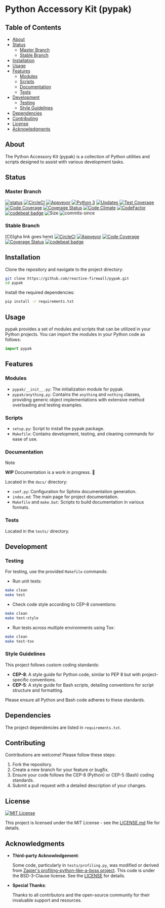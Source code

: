 # Python Accessory Kit (pypak)

## Table of Contents

- [About](#about)
- [Status](#status)
  - [Master Branch](#master-branch)
  - [Stable Branch](#stable-branch)
- [Installation](#installation)
- [Usage](#usage)
- [Features](#features)
  - [Modules](#modules)
  - [Scripts](#scripts)
  - [Documentation](#documentation)
  - [Tests](#tests)
- [Development](#development)
  - [Testing](#testing)
  - [Style Guidelines](#style-guidelines)
- [Dependencies](#dependencies)
- [Contributing](#contributing)
- [License](#license)
- [Acknowledgments](#acknowledgments)

## About

The Python Accessory Kit (pypak) is a collection of Python utilities and scripts designed to assist
with various development tasks.

## Status

### Master Branch

[![status](https://travis-ci.org/reactive-firewall/pypak.svg?branch=master)](https://travis-ci.org/reactive-firewall/pypak)
[![CircleCI](https://circleci.com/gh/reactive-firewall/pypak/tree/master.svg?style=svg)](https://circleci.com/gh/reactive-firewall/pypak/tree/master)
[![Appveyor](https://ci.appveyor.com/api/projects/status/pypak/branch/master?svg=true)](https://ci.appveyor.com/project/reactive-firewall/pypak/branch/master)
[![Python 3](https://pyup.io/repos/github/reactive-firewall/pypak/python-3-shield.svg)](https://pyup.io/repos/github/reactive-firewall/pypak/)
[![Updates](https://pyup.io/repos/github/reactive-firewall/pypak/shield.svg)](https://pyup.io/repos/github/reactive-firewall/pypak/)
[![Test Coverage](https://api.codeclimate.com/v1/badges/pypak/test_coverage)](https://codeclimate.com/github/reactive-firewall/pypak/test_coverage)
[![Code Coverage](https://codecov.io/gh/reactive-firewall/pypak/branch/master/graph/badge.svg)](https://codecov.io/gh/reactive-firewall/pypak/branch/master/)
[![Coverage Status](https://coveralls.io/repos/github/reactive-firewall/pypak/badge.svg?branch=master)](https://coveralls.io/github/reactive-firewall/pypak?branch=master)
[![Code Climate](https://codeclimate.com/github/reactive-firewall/pypak/badges/gpa.svg)](https://codeclimate.com/github/reactive-firewall/pypak)
[![CodeFactor](https://www.codefactor.io/repository/github/reactive-firewall/pypak/badge)](https://www.codefactor.io/repository/github/reactive-firewall/pypak)
[![codebeat badge](https://codebeat.co/badges/da1d8064-5736-49fd-9d61-d046aca38afb)](https://codebeat.co/projects/github-com-reactive-firewall-pypak-master)
![Size](https://img.shields.io/github/languages/code-size/reactive-firewall/pypak.svg)
![commits-since](https://img.shields.io/github/commits-since/reactive-firewall/pypak/stable.svg?maxAge=9000)

### Stable Branch

[CI](gha link goes here)
[![CircleCI](https://circleci.com/gh/reactive-firewall/pypak/tree/stable.svg?style=svg)](https://circleci.com/gh/reactive-firewall/pypak/tree/stable)
[![Appveyor](https://ci.appveyor.com/api/projects/status/6gggp1wpbnnjokm4/branch/stable?svg=true)](https://ci.appveyor.com/project/reactive-firewall/pypak/branch/stable)
[![Code Coverage](https://codecov.io/gh/reactive-firewall/pypak/branch/stable/graph/badge.svg)](https://codecov.io/gh/reactive-firewall/pypak/branch/stable/)
[![Coverage Status](https://coveralls.io/repos/github/reactive-firewall/pypak/badge.svg?branch=stable)](https://coveralls.io/github/reactive-firewall/pypak?branch=stable)
[![codebeat badge](https://codebeat.co/badges/87520e4a-6d24-4e98-a61e-6e9efc58f783)](https://codebeat.co/projects/github-com-reactive-firewall-pypak-stable)

## Installation

Clone the repository and navigate to the project directory:

```bash
git clone https://github.com/reactive-firewall/pypak.git
cd pypak
```

Install the required dependencies:

```bash
pip install -r requirements.txt
```

## Usage

pypak provides a set of modules and scripts that can be utilized in your Python projects. You can
import the modules in your Python code as follows:

```python
import pypak
```

## Features

### Modules

- `pypak/__init__.py`: The initialization module for pypak.
- `pypak/anything.py`: Contains the `anything` and `nothing` classes, providing generic object
implementations with extensive method overloading and testing examples.

### Scripts

- `setup.py`: Script to install the pypak package.
- `Makefile`: Contains development, testing, and cleaning commands for ease of use.

### Documentation

> [!NOTE]
> **WIP** Documentation is a work in progress. :construction:

Located in the `docs/` directory:

- `conf.py`: Configuration for Sphinx documentation generation.
- `index.md`: The main page for project documentation.
- `Makefile` and `make.bat`: Scripts to build documentation in various formats.

### Tests

Located in the `tests/` directory.

## Development

### Testing

For testing, use the provided `Makefile` commands:

- Run unit tests:

```bash
make clean
make test
```

- Check code style according to CEP-8 conventions:

```bash
make clean
make test-style
```

- Run tests across multiple environments using Tox:

```bash
make clean
make test-tox
```

### Style Guidelines

This project follows custom coding standards:

- **CEP-8**: A style guide for Python code, similar to PEP 8 but with project-specific conventions.
- **CEP-5**: A style guide for Bash scripts, detailing conventions for script structure and
  formatting.

Please ensure all Python and Bash code adheres to these standards.

## Dependencies

The project dependencies are listed in `requirements.txt`.

## Contributing

Contributions are welcome! Please follow these steps:

1. Fork the repository.
2. Create a new branch for your feature or bugfix.
3. Ensure your code follows the CEP-8 (Python) or CEP-5 (Bash) coding standards.
4. Submit a pull request with a detailed description of your changes.

## License

[![MIT License](https://img.shields.io/github/license/reactive-firewall/pypak.svg?maxAge=2592000)](https://github.com/reactive-firewall/pypak/blob/stable/LICENSE.md)

This project is licensed under the MIT License - see the [LICENSE.md](LICENSE.md) file for details.

## Acknowledgments

- **Third-party Acknowledgement**:

  Some code, particularly in `tests/profiling.py`, was modified or derived from
  [Zapier's profiling-python-like-a-boss project](https://github.com/zapier/profiling-python-like-a-boss/tree/1ab93a1154).
  This code is under the BSD-3-Clause license. See the
  [LICENSE](https://github.com/zapier/profiling-python-like-a-boss/blob/1ab93a1154/LICENSE.md) for
  details.

- **Special Thanks**:

  Thanks to all contributors and the open-source community for their invaluable support and
  resources.
